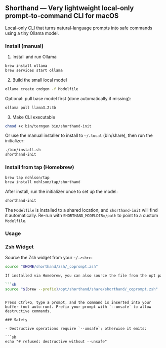 ## Shorthand — Very lightweight local-only prompt-to-command CLI for macOS

Local-only CLI that turns natural-language prompts into safe commands using a tiny Ollama model.

### Install (manual)

1) Install and run Ollama

```sh
brew install ollama
brew services start ollama
```

2) Build the small local model

```sh
ollama create cmdgen -f Modelfile
```

Optional: pull base model first (done automatically if missing):

```sh
ollama pull llama3.2:3b
```

3) Make CLI executable

```sh
chmod +x bin/termgen bin/shorthand-init
```

Or use the manual installer to install to `~/.local` (bin/share), then run the initializer:

```sh
./bin/install.sh
shorthand-init
```

### Install from tap (Homebrew)

```sh
brew tap nohlson/tap
brew install nohlson/tap/shorthand
```

After install, run the initializer once to set up the model:

```sh
shorthand-init
```

The `Modelfile` is installed to a shared location, and `shorthand-init` will find it automatically. Re-run with `SHORTHAND_MODELDIR=/path` to point to a custom `Modelfile`.

### Usage

### Zsh Widget

Source the Zsh widget from your `~/.zshrc`:

```sh
source "$HOME/shorthand/zsh/_coprompt.zsh"

If installed via Homebrew, you can also source the file from the opt path:

```sh
source "$(brew --prefix)/opt/shorthand/share/shorthand/_coprompt.zsh"
```
```

Press Ctrl+G, type a prompt, and the command is inserted into your buffer (not auto-run). Prefix your prompt with `--unsafe` to allow destructive commands.

### Safety

- Destructive operations require `--unsafe`; otherwise it emits:

```sh
echo "# refused: destructive without --unsafe"
```
